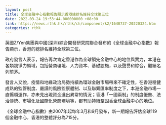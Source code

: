 ```yaml
---
layout: post
title: 全球金融中心指數報告顯示香港總排名維持全球第三位
date: 2022-03-24 19:53:44.000000000 +08:00
link: https://news.rthk.hk/rthk/ch/component/k2/1640737-20220324.htm
categories: rthk
---
```


英國Z/Yen集團與中國(深圳)綜合開發研究院聯合發布的《全球金融中心指數》報告顯示，香港的總排名維持全球第三位。
 
政府發言人表示，報告再次肯定香港作為全球領先金融中心的地位與實力，本港在各類競爭力領域，包括營商環境、人力資本、基礎設施，以及聲譽和綜合，繼續名列前茅。

發言人又說，疫情和地緣政治局勢持續為環球金融市場帶來不確定性，在香港穩健成熟的監管制度、嚴謹的風險監察體制、以及聯繋匯率制度之下，本港金融市場一直暢順運作，亦未見出現資金進出異常的情況；香港「一國兩制」的制度優勢、法治傳統、市場化及國際化營商環境等，都有助持續鞏固香全球金融中心的地位。

《全球金融中心指數》由2007年起每年3月和9月發布，新一期報告評估全球119個金融中心，香港的整體評分為715分。

